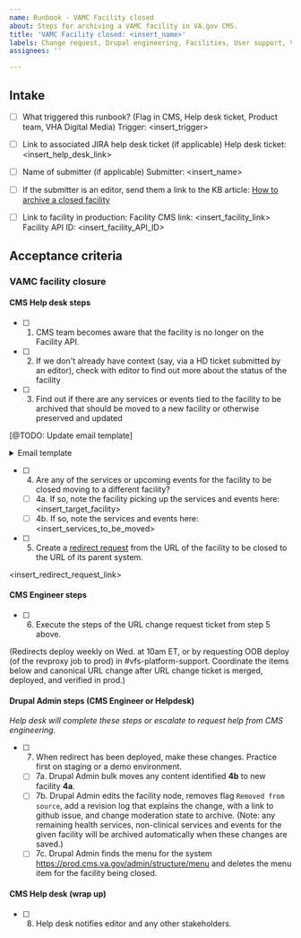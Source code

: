 ```yaml
---
name: Runbook - VAMC Facility closed
about: Steps for archiving a VAMC facility in VA.gov CMS.
title: 'VAMC Facility closed: <insert_name>'
labels: Change request, Drupal engineering, Facilities, User support, VA.gov frontend, VAMC
assignees: ''

---
```


## Intake
- [ ] What triggered this runbook? (Flag in CMS, Help desk ticket, Product team, VHA Digital Media)
Trigger: <insert_trigger>

- [ ] Link to associated JIRA help desk ticket (if applicable)
Help desk ticket: <insert_help_desk_link>

- [ ] Name of submitter (if applicable)
Submitter: <insert_name>

- [ ] If the submitter is an editor, send them a link to the KB article: [How to archive a closed facility](https://prod.cms.va.gov/help/vamc/about-locations-content-for-vamcs/how-to-archive-a-closed-facility)

- [ ] Link to facility in production:
Facility CMS link: <insert_facility_link>
Facility API ID: <insert_facility_API_ID>

## Acceptance criteria

### VAMC facility closure

#### CMS Help desk steps
- [ ] 1. CMS team becomes aware that the facility is no longer on the Facility API.
- [ ] 2. If we don't already have context (say, via a HD ticket submitted by an editor), check with editor to find out more about the status of the facility
- [ ] 3. Find out if there are any services or events tied to the facility to be archived that should be moved to a new facility or otherwise preserved and updated

[@TODO: Update email template]

<details><summary>Email template </summary>

```
FROM: vacms email
SUBJECT: <facility name> removed from VAST
CC: Jeffrey.Grandon@va.gov, Steve.Tokar2@va.gov, Jennifer.Heiland-Luedtke@va.gov, David.Conlon@va.gov
BODY:

Hi [VAMC editor who owns the node in CMS ]

We see that [name of facility] has been removed from VAST. If this facility has been permanently closed or moved, you can now work with us to unpublish the facility from the CMS and remove it from VA.gov.

Because some Veterans may have bookmarked this facility, external sites may have linked to it, and because it can take a little time for search engines to catch up to web content, we want prevent errors and bad web experiences for our Veterans.

   In order to do that we have some questions about the nature of this closure so that we can help redirect Veterans to the right place and understand this change.

1. Was this facility replaced with another facility?
   If yes, which one?
2. Is there a news release or story about this published on your VAMC website?
3. Anything else we should know about this facility closure?

If this facility has been removed from VAST in error, please notify our Support Desk as well as your VAST coordinator.

[outro]

[CMS helpdesk signature]
```
</details>

- [ ] 4. Are any of the services or upcoming events for the facility to be closed moving to a different facility?
  - [ ] 4a. If so, note the facility picking up the services and events here: <insert_target_facility>
  - [ ] 4b. If so, note the services and events here: <insert_services_to_be_moved>
- [ ] 5. Create a [redirect request](https://github.com/department-of-veterans-affairs/va.gov-cms/issues/new?assignees=&labels=Redirect+request&template=redirect-request-facility-url.md&title=Redirect+Request+for%3A+%3Cinsert+facility+name%3E) from the URL of the facility to be closed to the URL of its parent system.

<insert_redirect_request_link>

#### CMS Engineer steps
- [ ] 6. Execute the steps of the URL change request ticket from step 5 above.

(Redirects deploy weekly on Wed. at 10am ET, or by requesting OOB deploy (of the revproxy job to prod) in #vfs-platform-support. Coordinate the items below and canonical URL change after URL change ticket is merged, deployed, and verified in prod.)

#### Drupal Admin steps (CMS Engineer or Helpdesk)
_Help desk will complete these steps or escalate to request help from CMS engineering._
- [ ] 7. When redirect has been deployed, make these changes. Practice first on staging or a demo environment.
  - [ ] 7a. Drupal Admin bulk moves any content identified **4b** to new facility **4a**.
  - [ ] 7b. Drupal Admin edits the facility node, removes flag `Removed from source`, add a revision log that explains the change, with a link to github issue, and change moderation state to archive. (Note: any remaining health services, non-clinical services and events for the given facility will be archived automatically when these changes are saved.)
  - [ ] 7c. Drupal Admin finds the menu for the system https://prod.cms.va.gov/admin/structure/menu and deletes the menu item for the facility being closed.

#### CMS Help desk (wrap up)
- [ ] 8. Help desk notifies editor and any other stakeholders.
